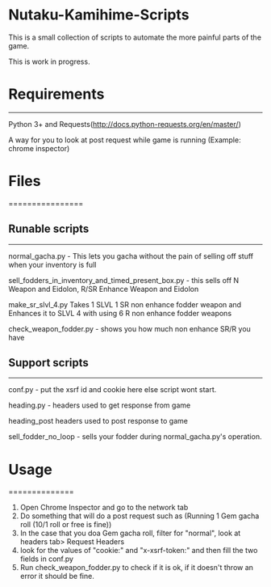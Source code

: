 # Nutaku-Kamihime-Scripts
This is a small collection of scripts to automate the more painful parts of the game.

This is work in progress.

# Requirements #

-------------


Python 3+ and Requests(http://docs.python-requests.org/en/master/)

A way for you to look at post request while game is running (Example: chrome inspector)

# Files #

================


## Runable scripts ##

----------------


normal_gacha.py - This lets you gacha without the pain of selling off stuff when your inventory is full

sell_fodders_in_inventory_and_timed_present_box.py - this sells off N Weapon and Eidolon, R/SR Enhance Weapon and Eidolon

make_sr_slvl_4.py Takes 1 SLVL 1 SR non enhance fodder weapon and Enhances it to SLVL 4 with using 6 R non enhance fodder weapons

check_weapon_fodder.py - shows you how much non enhance SR/R you have


## Support scripts ##

---------------


conf.py - put the xsrf id and cookie here else script wont start.

heading.py - headers used to get response from game

heading_post headers used to post response to game

sell_fodder_no_loop - sells your fodder during normal_gacha.py's operation.

# Usage #

==============

1. Open Chrome Inspector and go to the network tab
2. Do something that will do a post request such as (Running 1 Gem gacha roll (10/1 roll or free is fine))
3. In the case that you doa Gem gacha roll, filter for "normal", look at headers tab> Request Headers
4. look for the values of "cookie:" and "x-xsrf-token:" and then fill the two fields in conf.py
5. Run check_weapon_fodder.py to check if it is ok, if it doesn't throw an error it should be fine.
